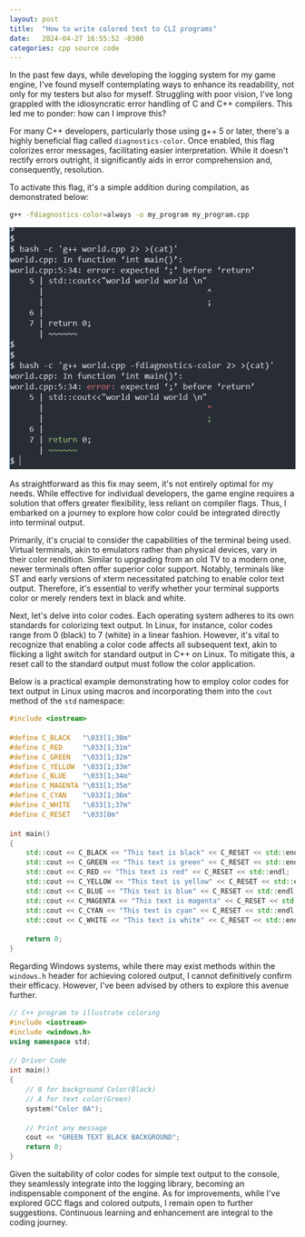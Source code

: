 ```yaml
---
layout: post
title:  "How to write colored text to CLI programs"
date:   2024-04-27 16:55:52 -0300 
categories: cpp source code
---
```


In the past few days, while developing the logging system for my game
engine, I've found myself contemplating ways to enhance its
readability, not only for my testers but also for myself. Struggling
with poor vision, I've long grappled with the idiosyncratic error
handling of C and C++ compilers. This led me to ponder: how can I
improve this?

For many C++ developers, particularly those using g++ 5 or later,
there's a highly beneficial flag called `diagnostics-color`. Once
enabled, this flag colorizes error messages, facilitating easier
interpretation. While it doesn't rectify errors outright, it
significantly aids in error comprehension and, consequently,
resolution.

To activate this flag, it's a simple addition during compilation, as demonstrated below:

```sh
g++ -fdiagnostics-color=always -o my_program my_program.cpp
```

![Example output with the flag enabled](/assets/images/posts/color-text-gcc-example.png)

As straightforward as this fix may seem, it's not entirely optimal for
my needs. While effective for individual developers, the game engine
requires a solution that offers greater flexibility, less reliant on
compiler flags. Thus, I embarked on a journey to explore how color
could be integrated directly into terminal output.

Primarily, it's crucial to consider the capabilities of the terminal
being used. Virtual terminals, akin to emulators rather than physical
devices, vary in their color rendition. Similar to upgrading from an
old TV to a modern one, newer terminals often offer superior color
support. Notably, terminals like ST and early versions of xterm
necessitated patching to enable color text output. Therefore, it's
essential to verify whether your terminal supports color or merely
renders text in black and white.

Next, let's delve into color codes. Each operating system adheres to
its own standards for colorizing text output. In Linux, for instance,
color codes range from 0 (black) to 7 (white) in a linear
fashion. However, it's vital to recognize that enabling a color code
affects all subsequent text, akin to flicking a light switch for
standard output in C++ on Linux. To mitigate this, a reset call to the
standard output must follow the color application.

Below is a practical example demonstrating how to employ color codes
for text output in Linux using macros and incorporating them into the
`cout` method of the `std` namespace:

```c++
#include <iostream>

#define C_BLACK   "\033[1;30m"
#define C_RED     "\033[1;31m"
#define C_GREEN   "\033[1;32m"
#define C_YELLOW  "\033[1;33m"
#define C_BLUE    "\033[1;34m"
#define C_MAGENTA "\033[1;35m"
#define C_CYAN    "\033[1;36m"
#define C_WHITE   "\033[1;37m"
#define C_RESET   "\033[0m"

int main()
{
    std::cout << C_BLACK << "This text is black" << C_RESET << std::endl;
    std::cout << C_GREEN << "This text is green" << C_RESET << std::endl;
    std::cout << C_RED << "This text is red" << C_RESET << std::endl;
    std::cout << C_YELLOW << "This text is yellow" << C_RESET << std::endl;
    std::cout << C_BLUE << "This text is blue" << C_RESET << std::endl;
    std::cout << C_MAGENTA << "This text is magenta" << C_RESET << std::endl;
    std::cout << C_CYAN << "This text is cyan" << C_RESET << std::endl;
    std::cout << C_WHITE << "This text is white" << C_RESET << std::endl;

    return 0;
}
```

Regarding Windows systems, while there may exist methods within the
`windows.h` header for achieving colored output, I cannot definitively
confirm their efficacy. However, I've been advised by others to
explore this avenue further.

```c++
// C++ program to illustrate coloring 
#include <iostream>
#include <windows.h> 
using namespace std; 
  
// Driver Code 
int main() 
{ 
    // 0 for background Color(Black) 
    // A for text color(Green) 
    system("Color 0A"); 
  
    // Print any message 
    cout << "GREEN TEXT BLACK BACKGROUND"; 
    return 0;
} 
```

Given the suitability of color codes for simple text output to the
console, they seamlessly integrate into the logging library, becoming
an indispensable component of the engine. As for improvements, while
I've explored GCC flags and colored outputs, I remain open to further
suggestions. Continuous learning and enhancement are integral to the
coding journey.